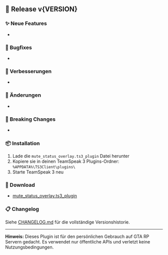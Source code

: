 ## 🎉 Release v{VERSION}

### ✨ Neue Features
- 

### 🐛 Bugfixes
- 

### 🔧 Verbesserungen
- 

### 📝 Änderungen
- 

### 🚨 Breaking Changes
- 

### 📦 Installation
1. Lade die `mute_status_overlay.ts3_plugin` Datei herunter
2. Kopiere sie in deinen TeamSpeak 3 Plugins-Ordner: `%APPDATA%\TS3Client\plugins\`
3. Starte TeamSpeak 3 neu

### 🔗 Download
- [mute_status_overlay.ts3_plugin]({DOWNLOAD_LINK})

### 📋 Changelog
Siehe [CHANGELOG.md](../CHANGELOG.md) für die vollständige Versionshistorie.

---

**Hinweis:** Dieses Plugin ist für den persönlichen Gebrauch auf GTA RP Servern gedacht. Es verwendet nur öffentliche APIs und verletzt keine Nutzungsbedingungen. 